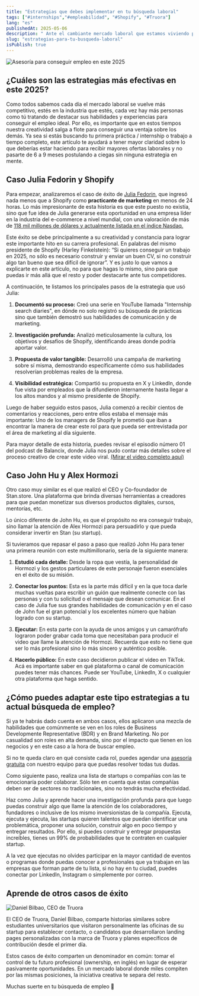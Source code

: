 ```yaml
---
title: "Estrategias que debes implementar en tu búsqueda laboral"
tags: ["#internships","#empleabilidad", "#Shopify", "#Truora"]
lang: "es"
publishedAt: 2025-05-06
description: " Ante el cambiante mercado laboral que estamos viviendo producto del avance de la AI, te compartimos algunas estrategias e historias de éxito que te pueden servir de inspiración para planificar de mejor manera tu búsqueda laboral en este 2025."
slug: "estrategias-para-tu-busqueda-laboral"
isPublish: true
---
```


![Asesoría para conseguir empleo en este 2025](/blog-imgs/asesoria-laboral.jpg)

## ¿Cuáles son las estrategias más efectivas en este 2025?

Como todos sabemos cada día el mercado laboral se vuelve más competitivo, estés en la industria que estés, cada vez hay más personas como tú tratando de destacar sus habilidades y experiencias para conseguir el empleo ideal. Por ello, es importante que en estos tiempos nuestra creatividad salga a flote para conseguir una ventaja sobre los demás. Ya sea si estás buscando tu primera práctica / internship o trabajo a tiempo completo, este artículo te ayudará a tener mayor claridad sobre lo que deberías estar haciendo para recibir mayores ofertas laborales y no pasarte de 6 a 9 meses postulando a ciegas sin ninguna estrategia en mente.

## Caso Julia Fedorin y Shopify

Para empezar, analizaremos el caso de éxito de [Julia Fedorin](https://juliafedorin.wixsite.com/yulfed), que ingresó nada menos que a Shopify como **practicante de marketing** en menos de 24 horas. Lo más impresionante de esta historia es que este puesto no existía, sino que fue idea de Julia generarse esta oportunidad en una empresa líder en la industria del e-commerce a nivel mundial, con una valoración de más de [118 mil millones de dólares y actualmente listada en el índice Nasdaq.](https://app.dealroom.co/companies/shopify)

Este éxito se debe principalmente a su creatividad y constancia para lograr este importante hito en su carrera profesional. En palabras del mismo presidente de Shopify (Harley Finkelstein): “Si quieres conseguir un trabajo en 2025, no sólo es necesario construir y enviar un buen CV, si no construir algo tan bueno que sea difícil de ignorar”.  Y es justo lo que vamos a explicarte en este artículo, no para que hagas lo mismo, sino para que puedas ir más allá que el resto y poder destacarte ante tus competidores.

A continuación, te listamos los principales pasos de la estrategia que usó Julia:

1. **Documentó su proceso:** Creó una serie en YouTube llamada "Internship search diaries", en dónde no solo registró su búsqueda de prácticas sino que también demostró sus habilidades de comunicación y de marketing.

2. **Investigación profunda:** Analizó meticulosamente la cultura, los objetivos y desafíos de Shopify, identificando áreas donde podría aportar valor.

3. **Propuesta de valor tangible:** Desarrolló una campaña de marketing sobre sí misma, demostrando específicamente cómo sus habilidades resolverían problemas reales de la empresa.

4. **Visibilidad estratégica:** Compartió su propuesta en X y LinkedIn, donde fue vista por empleados que la difundieron internamente hasta llegar a los altos mandos y al mismo presidente de Shopify.


Luego de haber seguido estos pasos, Julia comenzó a recibir cientos de comentarios y reacciones, pero entre ellos estaba el mensaje más importante: Uno de los managers de Shopify le prometió que iban a encontrar la manera de crear este rol para que pueda ser entrevistada por el área de marketing al día siguiente.

Para mayor detalle de esta historia, puedes revisar el episodio número 01 del podcast de Balancix, donde Julia nos pudo contar más detalles sobre el proceso creativo de crear este video viral. [(Mirar el video completo aquí)](https://www.youtube.com/watch?v=RrGYSWtgoDA)



## Caso John Hu y Alex Hormozi

Otro caso muy similar es el que realizó el CEO y Co-foundador de Stan.store. Una plataforma que brinda diversas herramientas a creadores para que puedan monetizar sus diversos productos digitales, cursos, mentorías, etc.

Lo único diferente de John Hu, es que el propósito no era conseguir trabajo, sino llamar la atención de Alex Hormozi para persuadirlo y que pueda considerar invertir en Stan (su startup). 

Si tuvieramos que repasar el paso a paso que realizó John Hu para tener una primera reunión con este multimillonario, sería de la siguiente manera:

1. **Estudió cada detalle:** Desde la ropa que vestía, la personalidad de Hormozi y los gestos particulares de este personaje fueron esenciales en el éxito de su misión.

2. **Conectar los puntos:** Esta es la parte más difícil y en la que toca darle muchas vueltas para escribir un guión que realmente conecte con las personas y con tu solicitud o el mensaje que desean comunicar. En el caso de Julia fue sus grandes habilidades de comunicación y en el caso de John fue el gran potencial y los excelentes número que habian logrado con su startup.

3. **Ejecutar:** En esta parte con la ayuda de unos amigos y un camarófrafo lograron poder grabar cada toma que necesitaban para producir el video que llame la atención de Hormozi. Recuerda que esto no tiene que ser lo más profesional sino lo más sincero y auténtico posible.

4. **Hacerlo público:** En este caso decidieron publicar el video en TikTok. Acá es importante saber en qué plataforma o canal de comunicación puedes tener más chances. Puede ser YouTube, LinkedIn, X o cualquier otra plataforma que haga sentido.


## ¿Cómo puedes adaptar este tipo estrategias a tu actual búsqueda de empleo?

Si ya te habrás dado cuenta en ambos casos, ellos aplicaron una mezcla de habilidades que comúnmente se ven en los roles de Business Developmente Representative (BDR) y en Brand Marketing. No por casualidad son roles en alta demanda, sino por el impacto que tienen en los negocios y en este caso a la hora de buscar empleo.

Si no te queda claro en qué consiste cada rol, puedes agendar una [asesoría gratuita](https://www.balancix-academy.com/es/) con nuestro equipo para que puedas resolver todas tus dudas.

Como siguiente paso, realiza una lista de startups o compañías con las te emocionaría poder colaborar. Sólo ten en cuenta que estas compañías deben ser de sectores no tradicionales, sino no tendrás mucha efectividad.

Haz como Julia y aprende hacer una investigación profunda para que luego puedas construir algo que llame la atención de los colaboradores, fundadores o inclusive de los mismo inversionistas de la compañía. 
Ejecuta, ejecuta y ejecuta, las startups quieren talentos que puedan identificar una problemática, proponer una solución, construir algo en poco tiempo y entregar resultados. Por ello, si puedes construir y entregar propuestas increíbles, tienes un 99% de probabilidades que te contraten en cualquier startup.

A la vez que ejecutas no olvides participar en la mayor cantidad de eventos o programas donde puedas conocer a profesionales que ya trabajan en las empresas que forman parte de tu lista, si no hay en tu ciudad, puedes conectar por LinkedIn, Instagram o simplemente por correo.

## Aprende de otros casos de éxito

![Daniel Bilbao, CEO de Truora](/blog-imgs/Daniel-Bilbao-Truora.png)

El CEO de Truora, Daniel Bilbao, comparte historias similares sobre estudiantes universitarios que visitaron personalmente las oficinas de su startup para establecer contacto, o candidatos que desarrollaron landing pages personalizadas con la marca de Truora y planes específicos de contribución desde el primer día.

Estos casos de éxito comparten un denominador en común: tomar el control de tu futuro profesional (ownership, en inglés) en lugar de esperar pasivamente oportunidades. En un mercado laboral donde miles compiten por las mismas posiciones, la iniciativa creativa te separa del resto.

Muchas suerte en tu búsqueda de empleo 💪